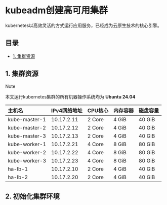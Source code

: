 # kubeadm创建高可用集群
kubernetes以高效灵活的方式运行应用服务，已经成为云原生技术的核心引擎。
## 目录
<!-- top -->
- [1. 集群资源](#1-集群资源)

## 1. 集群资源
>[!NOTE]
>本文运行kubernetes集群的所有机器操作系统均为 **Ubuntu 24.04**

|主机名       |IPv4网络地址|CPU核心|内存容器|磁盘容量|
|:------------|:----------|:-----|:------|:-------|
|kube-master-1|10.17.2.11 |2 Core|4 GiB  |40 GiB  |
|kube-master-2|10.17.2.12 |2 Core|4 GiB  |40 GiB  |
|kube-master-3|10.17.2.13 |2 Core|4 GiB  |40 GiB  |
|kube-worker-1|10.17.2.21 |4 Core|8 GiB  |80 GiB  |
|kube-worker-2|10.17.2.22 |4 Core|8 GiB  |80 GiB  |
|kube-worker-3|10.17.2.23 |4 Core|8 GiB  |80 GiB  |
|ha-lb-1      |10.17.2.10 |2 Core|4 GiB  |40 GiB  |
|ha-lb-2      |10.17.2.20 |2 Core|4 GiB  |40 GiB  |

## 2. 初始化集群环境
